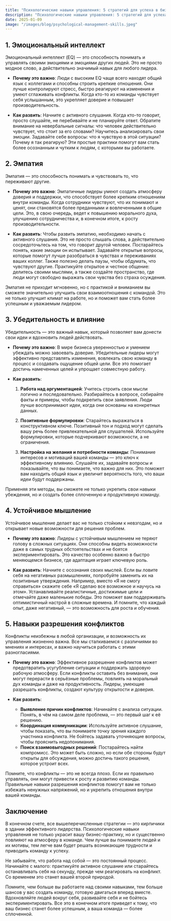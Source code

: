 ```yaml
---  
title: "Психологические навыки управления: 5 стратегий для успеха в бизнесе"  
description: "Психологические навыки управления: 5 стратегий для успеха в бизнесе"  
date: 2025-01-09
image: "/images/blog/psychological-management-skills.jpeg" 
---
```


## 1. Эмоциональный интеллект

Эмоциональный интеллект (EQ) — это способность понимать и управлять своими эмоциями и эмоциями других людей. Это не просто модное слово, а действительно значимый навык для любого лидера.

- **Почему это важно**: Люди с высоким EQ чаще всего находят общий язык с коллегами и способны строить крепкие отношения. Они лучше контролируют стресс, быстро реагируют на изменения и умеют сглаживать конфликты. Когда кто-то из команды чувствует себя услышанным, это укрепляет доверие и повышает производительность.

- **Как развить**: Начните с активного слушания. Когда кто-то говорит, просто слушайте, не перебивайте и не планируйте ответ. Обратите внимание на невербальные сигналы: что человек действительно чувствует, что стоит за его словами? Научитесь анализировать свои эмоции. Задавайте себе вопросы: что я чувствую в этой ситуации? Почему я так реагирую? Эти простые практики помогут вам стать более осознанным и чутким к людям, с которыми вы работаете.
## 2. Эмпатия

Эмпатия — это способность понимать и чувствовать то, что переживают другие. 

- **Почему это важно**: Эмпатичные лидеры умеют создать атмосферу доверия и поддержки, что способствует более крепким отношениям внутри команды. Когда сотрудники чувствуют, что их понимают и ценят, они становятся более преданными и вовлеченными в общие цели. Это, в свою очередь, ведет к повышению морального духа, улучшению сотрудничества и, в конечном итоге, к росту производительности.

- **Как развить**: Чтобы развить эмпатию, необходимо начать с активного слушания. Это не просто слышать слова, а действительно сосредоточьтесь на том, что говорит другой человек. Постарайтесь понять, какие эмоции он испытывает. Задавайте открытые вопросы, которые помогут лучше разобраться в чувствах и переживаниях ваших коллег. Также полезно делать паузы, чтобы обдумать, что чувствуют другие. Практикуйте открытое и честное общение: делитесь своими мыслями, а также создайте пространство, где люди могут свободно выражать свои чувства без страха осуждения.

Эмпатия не приходит мгновенно, но с практикой и вниманием вы сможете значительно улучшить свои взаимоотношения с командой. Это не только улучшит климат на работе, но и поможет вам стать более успешным и уважаемым лидером.
## 3. Убедительность и влияние

Убедительность — это важный навык, который позволяет вам донести свои идеи и вдохновить людей действовать. 

- **Почему это важно**: В мире бизнеса уверенностью и умением убеждать можно завоевать доверие. Убедительные лидеры могут эффективно представлять изменения, вовлекать свою команду в процесс и создавать ощущение общей цели. Все это помогает достичь намеченных целей и упрощает совместную работу.

- **Как развить**: 
  1. **Работа над аргументацией**: Учитесь строить свои мысли логично и последовательно. Разбирайтесь в вопросе, собирайте факты и примеры, чтобы подкрепить свои заявления. Люди лучше воспринимают идеи, когда они основаны на конкретных данных.
  
  2. **Позитивные формулировки**: Старайтесь выражаться в конструктивном ключе. Позитивный тон и подход могут сделать вашу речь более привлекательной для слушателей. Используйте формулировки, которые подчеркивают возможности, а не ограничения.

  3. **Настройка на желания и потребности команды**: Понимание интересов и мотиваций вашей команды — это ключ к эффективному влиянию. Слушайте их, задавайте вопросы и показывайте, что вы понимаете, что важно для них. Это поможет вам находить общий язык и увеличит вероятность того, что ваши идеи будут поддержаны.

Применяя эти методы, вы сможете не только укрепить свои навыки убеждения, но и создать более сплоченную и продуктивную команду.
## 4. Устойчивое мышление

Устойчивое мышление делает вас не только стойким к невзгодам, но и открывает новые возможности для решения проблем. 

- **Почему это важно**: Лидеры с устойчивым мышлением не теряют голову в сложных ситуациях. Они способны видеть возможности даже в самых трудных обстоятельствах и не боятся экспериментировать. Это качество особенно важно в быстро меняющемся бизнесе, где адаптация играет ключевую роль.

- **Как развить**: Начните с осознания своих мыслей. Если вы ловите себя на негативных размышлениях, попробуйте заменить их на позитивные утверждения. Например, вместо «Я не смогу справиться» скажите себе «Я сделаю все возможное и научусь на этом». Устанавливайте реалистичные, достижимые цели и отмечайте даже маленькие победы. Это поможет вам поддерживать оптимистичный настрой в сложные времена. И помните, что каждый опыт, даже негативный, — это возможность для роста и обучения.
## 5. Навыки разрешения конфликтов

Конфликты неизбежны в любой организации, и возможность их управления жизненно важна. Все мы сталкиваемся с различиями во мнениях и интересах, и важно научиться работать с этими разногласиями.

- **Почему это важно**: Эффективное разрешение конфликтов может предотвратить усугубление ситуации и поддержать здоровую рабочую атмосферу. Если конфликты оставить без внимания, они могут перерасти в серьёзные проблемы, повлиять на моральный дух команды и даже на продуктивность. Лидеры, умеющие разрешать конфликты, создают культуру открытости и доверия.

- **Как развить**: 
  - **Выявление причин конфликтов**: Начинайте с анализа ситуации. Понять, в чём на самом деле проблема, — это первый шаг к её решению. 
  - **Координация коммуникации**: Используйте активное слушание, чтобы показать, что вы понимаете точку зрения каждого участника конфликта. Не бойтесь задавать уточняющие вопросы, чтобы прояснить недопонимания.
  - **Поиск взаимовыгодных решений**: Постарайтесь найти компромисс. Это может быть сложно, но если обе стороны будут открыты для обсуждения, можно достичь такого решения, которое устроит всех.

Помните, что конфликты — это не всегда плохо. Если их правильно управлять, они могут привести к росту и развитию команды. Правильные навыки разрешения конфликтов помогут вам не только избежать ненужных напряжений, но и укрепить отношения внутри вашей команды.
## Заключение

В конечном счете, все вышеперечисленные стратегии — это кирпичики в здании эффективного лидерства. Психологические навыки управления не только украсит вашу бизнес-практику, но и существенно повлияют на атмосферу в команде. Чем лучше вы понимаете людей и их мотивы, тем легче вам будет решать возникающие трудности и приводить команду к успеху.

Не забывайте, что работа над собой — это постоянный процесс. Начинайте с малого: практикуйте активное слушание или старайтесь останавливать себя на секунду, прежде чем реагировать на конфликт. Со временем это станет вашей второй природой.

Помните, чем больше вы работаете над своими навыками, тем больше шансов у вас создать команду, готовую двигаться вперед вместе. Вдохновляйте людей вокруг себя, развивайте себя и не бойтесь экспериментировать. Все это в конечном итоге приведет к тому, что ваш бизнес станет более успешным, а ваша команда — более сплоченной.